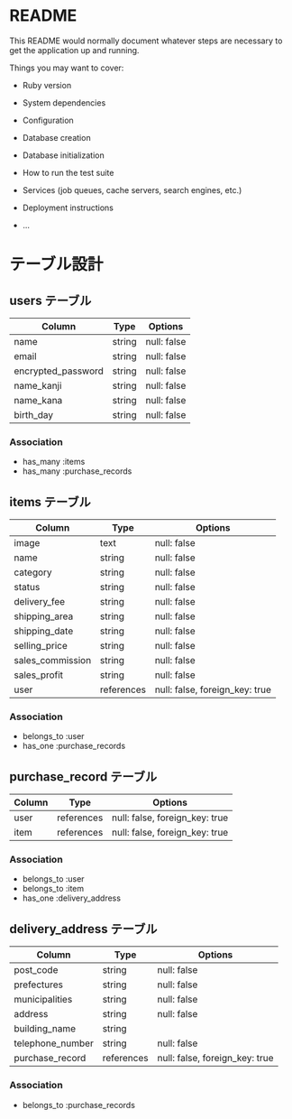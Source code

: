 # README

This README would normally document whatever steps are necessary to get the
application up and running.

Things you may want to cover:

* Ruby version

* System dependencies

* Configuration

* Database creation

* Database initialization

* How to run the test suite

* Services (job queues, cache servers, search engines, etc.)

* Deployment instructions

* ...

# テーブル設計

## users テーブル

| Column             | Type   | Options     |
| ------------------ | ------ | ----------- |
| name               | string | null: false |
| email              | string | null: false |
| encrypted_password | string | null: false |
| name_kanji         | string | null: false |
| name_kana          | string | null: false |
| birth_day          | string | null: false |

### Association

- has_many :items
- has_many :purchase_records

## items テーブル

| Column              | Type       | Options                        |
| --------------------| ---------- | -------------------------------|
| image               | text       | null: false                    |
| name                | string     | null: false                    |
| category            | string     | null: false                    |
| status              | string     | null: false                    |
| delivery_fee        | string     | null: false                    |
| shipping_area       | string     | null: false                    |
| shipping_date       | string     | null: false                    |
| selling_price       | string     | null: false                    |
| sales_commission    | string     | null: false                    |
| sales_profit        | string     | null: false                    |
| user                | references | null: false, foreign_key: true |


### Association

- belongs_to :user
- has_one :purchase_records


## purchase_record テーブル

| Column | Type       | Options                        |
| ------ | ---------- | ------------------------------ |
| user   | references | null: false, foreign_key: true |
| item   | references | null: false, foreign_key: true |

### Association

- belongs_to :user
- belongs_to :item
- has_one :delivery_address



## delivery_address テーブル

| Column              | Type       | Options                        |
| ------------------- | ---------- | ------------------------------ |
| post_code           | string     | null: false                    |
| prefectures         | string     | null: false                    |
| municipalities      | string     | null: false                    |
| address             | string     | null: false                    |
| building_name       | string     |                    |
| telephone_number    | string     | null: false                    |
| purchase_record     | references | null: false, foreign_key: true |

### Association

- belongs_to :purchase_records
